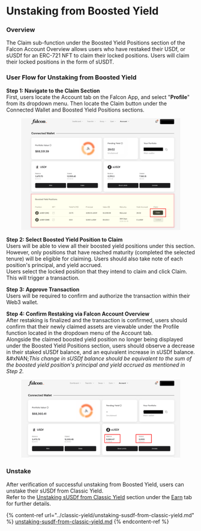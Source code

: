 # Unstaking from Boosted Yield

### **Overview**

The Claim sub-function under the Boosted Yield Positions section of the Falcon Account Overview allows users who have restaked their USDf, or sUSDf for an ERC-721 NFT to claim their locked positions. Users will claim their locked positions in the form of sUSDT.

### **User Flow for Unstaking from Boosted Yield**

**Step 1: Navigate to the Claim Section**\
First, users locate the Account tab on the Falcon App, and select "**Profile**" from its dropdown menu. Then locate the Claim button under the Connected Wallet and Boosted Yield Positions sections.

<figure><img src="../../../../.gitbook/assets/Untitled design (46).png" alt="" width="563"><figcaption></figcaption></figure>

**Step 2: Select Boosted Yield Position to Claim**\
Users will be able to view all their boosted yield positions under this section. However, only positions that have reached maturity (completed the selected tenure) will be eligible for claiming. Users should also take note of each position's principal, and yield accrued.\
Users select the locked position that they intend to claim and click Claim. This will trigger a transaction.

**Step 3: Approve Transaction**\
Users will be required to confirm and authorize the transaction within their Web3 wallet.

**Step 4: Confirm Restaking via Falcon Account Overview**\
After restaking is finalized and the transaction is confirmed, users should confirm that their newly claimed assets are viewable under the Profile function located in the dropdown menu of the Account tab. \
Alongside the claimed boosted yield position no longer being displayed under the Boosted Yield Positions section, users should observe a decrease in their staked sUSDf balance, and an equivalent increase in sUSDf balance.\
&#xNAN;_&#x54;his change in sUSDf balance should be equivalent to the sum of the boosted yield position's principal and yield accrued as mentioned in Step 2._

<figure><img src="../../../../.gitbook/assets/image (51).png" alt="" width="563"><figcaption></figcaption></figure>

### Unstake

After verification of successful unstaking from Boosted Yield, users can unstake their sUSDf from Classic Yield.\
Refer to the [Unstaking sUSDf from Classic Yield](../classic-yield/unstaking-susdf-from-classic-yield.md) section under the [Earn](../) tab for further details.

{% content-ref url="../classic-yield/unstaking-susdf-from-classic-yield.md" %}
[unstaking-susdf-from-classic-yield.md](../classic-yield/unstaking-susdf-from-classic-yield.md)
{% endcontent-ref %}
